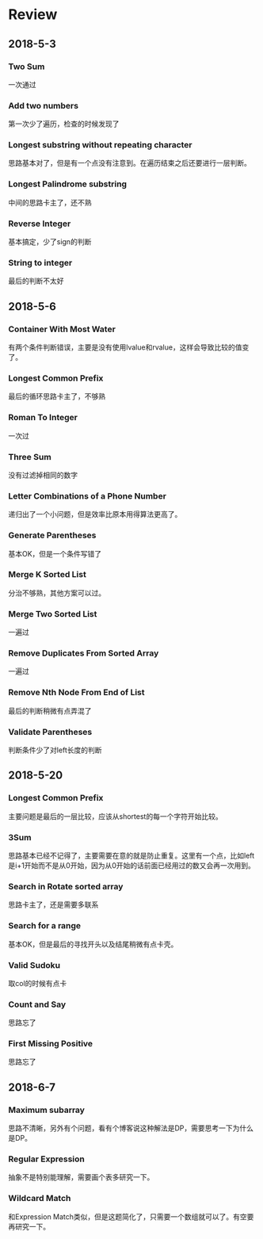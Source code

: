 # Review

## 2018-5-3

### Two Sum

一次通过

### Add two numbers

第一次少了遍历，检查的时候发现了

### Longest substring without repeating character

思路基本对了，但是有一个点没有注意到。在遍历结束之后还要进行一层判断。

### Longest Palindrome substring

中间的思路卡主了，还不熟

### Reverse Integer

基本搞定，少了sign的判断

### String to integer

最后的判断不太好

## 2018-5-6

### Container With Most Water

有两个条件判断错误，主要是没有使用lvalue和rvalue，这样会导致比较的值变了。

### Longest Common Prefix

最后的循环思路卡主了，不够熟

### Roman To Integer

一次过

### Three Sum

没有过滤掉相同的数字

### Letter Combinations of a Phone Number

递归出了一个小问题，但是效率比原本用得算法更高了。

### Generate Parentheses

基本OK，但是一个条件写错了

### Merge K Sorted List

分治不够熟，其他方案可以过。

### Merge Two Sorted List

一遍过

### Remove Duplicates From Sorted Array

一遍过

### Remove Nth Node From End of List

最后的判断稍微有点弄混了

### Validate Parentheses

判断条件少了对left长度的判断

## 2018-5-20

### Longest Common Prefix

主要问题是最后的一层比较，应该从shortest的每一个字符开始比较。

### 3Sum

思路基本已经不记得了，主要需要在意的就是防止重复。这里有一个点，比如left是i+1开始而不是从0开始，因为从0开始的话前面已经用过的数又会再一次用到。

### Search in Rotate sorted array

思路卡主了，还是需要多联系

### Search for a range

基本OK，但是最后的寻找开头以及结尾稍微有点卡壳。

### Valid Sudoku

取col的时候有点卡

### Count and Say

思路忘了

### First Missing Positive

思路忘了

## 2018-6-7

### Maximum subarray

思路不清晰，另外有个问题，看有个博客说这种解法是DP，需要思考一下为什么是DP。

### Regular Expression

抽象不是特别能理解，需要画个表多研究一下。

### Wildcard Match

和Expression Match类似，但是这题简化了，只需要一个数组就可以了。有空要再研究一下。

